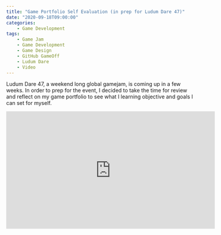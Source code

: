 ```yaml
---
title: "Game Portfolio Self Evaluation (in prep for Ludum Dare 47)"
date: "2020-09-18T09:00:00"
categories:
    - Game Development
tags:
    - Game Jam
    - Game Development
    - Game Design
    - GitHub GameOff
    - Ludum Dare
    - Video
---
```


Ludum Dare 47, a weekend long global gamejam, is coming up in a few weeks. In order to prep for the event, I decided to take the time for review and reflect on my game portfolio to see what I learning objective and goals I can set for myself.

<!-- more -->

<iframe width="560" height="315" src="https://www.youtube.com/embed/V_zCHtZIsYw" frameborder="0" allow="accelerometer; autoplay; clipboard-write; encrypted-media; gyroscope; picture-in-picture" allowfullscreen></iframe>